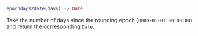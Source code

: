 ```julia
epochdays2date(days) -> Date
```

Take the number of days since the rounding epoch (`0000-01-01T00:00:00`) and return the corresponding `Date`.
